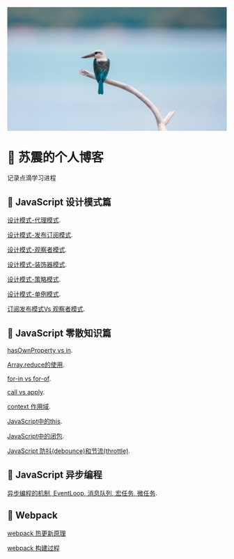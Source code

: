
<img src="./images/home/home.jpg"  align=center />

#
# 🏀 苏震的个人博客
记录点滴学习进程

## 🚀 JavaScript 设计模式篇
[设计模式-代理模式](https://github.com/leslie1943/blog/issues/1).

[设计模式-发布订阅模式](https://github.com/leslie1943/blog/issues/2).

[设计模式-观察者模式](https://github.com/leslie1943/blog/issues/3).

[设计模式-装饰器模式](https://github.com/leslie1943/blog/issues/4).

[设计模式-策略模式](https://github.com/leslie1943/blog/issues/5).

[设计模式-单例模式](https://github.com/leslie1943/blog/issues/6).

[订阅发布模式Vs 观察者模式](https://github.com/leslie1943/blog/issues/9).


## 🚀 JavaScript 零散知识篇
[hasOwnProperty vs in](https://github.com/leslie1943/blog/issues/7).

[Array.reduce的使用](https://github.com/leslie1943/blog/issues/8).

[for-in vs for-of](https://github.com/leslie1943/blog/issues/10).

[call vs apply](https://github.com/leslie1943/blog/issues/11).

[context 作用域](https://github.com/leslie1943/blog/issues/12).

[JavaScript中的this](https://github.com/leslie1943/blog/issues/14).

[JavaScript中的闭包](https://github.com/leslie1943/blog/issues/15).

[JavaScript 防抖(debounce)和节流(throttle)](https://github.com/leslie1943/blog/issues/16).

## 🚀 JavaScript 异步编程
[异步编程的机制, EventLoop, 消息队列, 宏任务, 微任务](https://github.com/leslie1943/blog/issues/13).


## 🚀 Webpack
[webpack 热更新原理](https://github.com/leslie1943/blog/issues/17)

[webpack 构建过程](https://github.com/leslie1943/blog/issues/18)